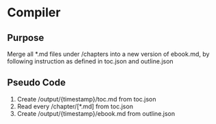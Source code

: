 # Compiler

## Purpose
Merge all *.md files under /chapters into a new version of ebook.md, by following instruction as defined in toc.json and outline.json

## Pseudo Code

1. Create /output/{timestamp}/toc.md from toc.json
2. Read every /chapter/[*.md] from toc.json
3. Create /output/{timestamp}/ebook.md from outline.json
